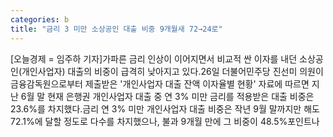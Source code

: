 ```yaml
---
categories: b
title: "금리 3 미만 소상공인 대출 비중 9개월새 72→24로"
---
```

[오늘경제 = 임주하 기자]가파른 금리 인상이 이어지면서 비교적 싼 이자를 내던 소상공인(개인사업자) 대출의 비중이 급격히 낮아지고 있다.26일 더불어민주당 진선미 의원이 금융감독원으로부터 제출받은 &#39;개인사업자 대출 잔액 이자율별 현황&#39; 자료에 따르면 지난 6월 말 현재 은행권 개인사업자 대출 중 연 3% 미만 금리를 적용받은 대출 비중은 23.6%를 차지했다.금리 연 3% 미만 개인사업자 대출 비중은 작년 9월 말까지만 해도 72.1%에 달할 정도로 다수를 차지했으나, 불과 9개월 만에 그 비중이 48.5%포인트나